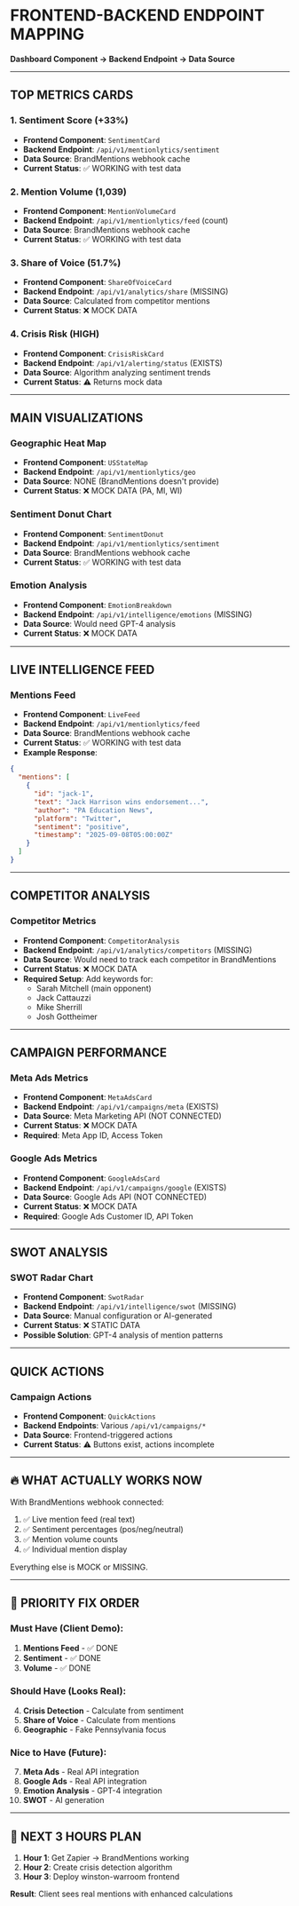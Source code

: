 # FRONTEND-BACKEND ENDPOINT MAPPING

**Dashboard Component → Backend Endpoint → Data Source**

---

## TOP METRICS CARDS

### 1. Sentiment Score (+33%)
- **Frontend Component**: `SentimentCard`
- **Backend Endpoint**: `/api/v1/mentionlytics/sentiment`
- **Data Source**: BrandMentions webhook cache
- **Current Status**: ✅ WORKING with test data

### 2. Mention Volume (1,039)
- **Frontend Component**: `MentionVolumeCard`
- **Backend Endpoint**: `/api/v1/mentionlytics/feed` (count)
- **Data Source**: BrandMentions webhook cache
- **Current Status**: ✅ WORKING with test data

### 3. Share of Voice (51.7%)
- **Frontend Component**: `ShareOfVoiceCard`
- **Backend Endpoint**: `/api/v1/analytics/share` (MISSING)
- **Data Source**: Calculated from competitor mentions
- **Current Status**: ❌ MOCK DATA

### 4. Crisis Risk (HIGH)
- **Frontend Component**: `CrisisRiskCard`
- **Backend Endpoint**: `/api/v1/alerting/status` (EXISTS)
- **Data Source**: Algorithm analyzing sentiment trends
- **Current Status**: ⚠️ Returns mock data

---

## MAIN VISUALIZATIONS

### Geographic Heat Map
- **Frontend Component**: `USStateMap`
- **Backend Endpoint**: `/api/v1/mentionlytics/geo`
- **Data Source**: NONE (BrandMentions doesn't provide)
- **Current Status**: ❌ MOCK DATA (PA, MI, WI)

### Sentiment Donut Chart
- **Frontend Component**: `SentimentDonut`
- **Backend Endpoint**: `/api/v1/mentionlytics/sentiment`
- **Data Source**: BrandMentions webhook cache
- **Current Status**: ✅ WORKING with test data

### Emotion Analysis
- **Frontend Component**: `EmotionBreakdown`
- **Backend Endpoint**: `/api/v1/intelligence/emotions` (MISSING)
- **Data Source**: Would need GPT-4 analysis
- **Current Status**: ❌ MOCK DATA

---

## LIVE INTELLIGENCE FEED

### Mentions Feed
- **Frontend Component**: `LiveFeed`
- **Backend Endpoint**: `/api/v1/mentionlytics/feed`
- **Data Source**: BrandMentions webhook cache
- **Current Status**: ✅ WORKING with test data
- **Example Response**:
```json
{
  "mentions": [
    {
      "id": "jack-1",
      "text": "Jack Harrison wins endorsement...",
      "author": "PA Education News",
      "platform": "Twitter",
      "sentiment": "positive",
      "timestamp": "2025-09-08T05:00:00Z"
    }
  ]
}
```

---

## COMPETITOR ANALYSIS

### Competitor Metrics
- **Frontend Component**: `CompetitorAnalysis`
- **Backend Endpoint**: `/api/v1/analytics/competitors` (MISSING)
- **Data Source**: Would need to track each competitor in BrandMentions
- **Current Status**: ❌ MOCK DATA
- **Required Setup**: Add keywords for:
  - Sarah Mitchell (main opponent)
  - Jack Cattauzzi
  - Mike Sherrill
  - Josh Gottheimer

---

## CAMPAIGN PERFORMANCE

### Meta Ads Metrics
- **Frontend Component**: `MetaAdsCard`
- **Backend Endpoint**: `/api/v1/campaigns/meta` (EXISTS)
- **Data Source**: Meta Marketing API (NOT CONNECTED)
- **Current Status**: ❌ MOCK DATA
- **Required**: Meta App ID, Access Token

### Google Ads Metrics
- **Frontend Component**: `GoogleAdsCard`
- **Backend Endpoint**: `/api/v1/campaigns/google` (EXISTS)
- **Data Source**: Google Ads API (NOT CONNECTED)
- **Current Status**: ❌ MOCK DATA
- **Required**: Google Ads Customer ID, API Token

---

## SWOT ANALYSIS

### SWOT Radar Chart
- **Frontend Component**: `SwotRadar`
- **Backend Endpoint**: `/api/v1/intelligence/swot` (MISSING)
- **Data Source**: Manual configuration or AI-generated
- **Current Status**: ❌ STATIC DATA
- **Possible Solution**: GPT-4 analysis of mention patterns

---

## QUICK ACTIONS

### Campaign Actions
- **Frontend Component**: `QuickActions`
- **Backend Endpoints**: Various `/api/v1/campaigns/*`
- **Data Source**: Frontend-triggered actions
- **Current Status**: ⚠️ Buttons exist, actions incomplete

---

## 🔥 WHAT ACTUALLY WORKS NOW

With BrandMentions webhook connected:
1. ✅ Live mention feed (real text)
2. ✅ Sentiment percentages (pos/neg/neutral)
3. ✅ Mention volume counts
4. ✅ Individual mention display

Everything else is MOCK or MISSING.

---

## 🎯 PRIORITY FIX ORDER

### Must Have (Client Demo):
1. **Mentions Feed** - ✅ DONE
2. **Sentiment** - ✅ DONE
3. **Volume** - ✅ DONE

### Should Have (Looks Real):
4. **Crisis Detection** - Calculate from sentiment
5. **Share of Voice** - Calculate from mentions
6. **Geographic** - Fake Pennsylvania focus

### Nice to Have (Future):
7. **Meta Ads** - Real API integration
8. **Google Ads** - Real API integration
9. **Emotion Analysis** - GPT-4 integration
10. **SWOT** - AI generation

---

## 🚀 NEXT 3 HOURS PLAN

1. **Hour 1**: Get Zapier → BrandMentions working
2. **Hour 2**: Create crisis detection algorithm
3. **Hour 3**: Deploy winston-warroom frontend

**Result**: Client sees real mentions with enhanced calculations
